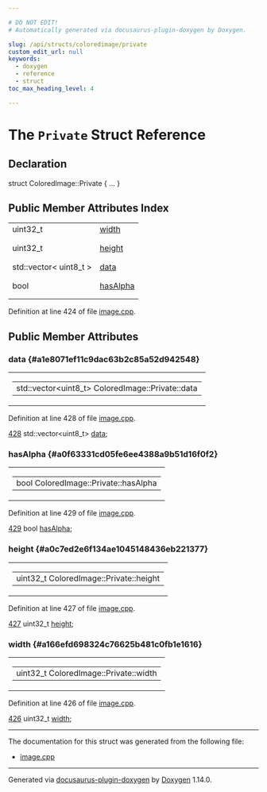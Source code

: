 ```yaml
---

# DO NOT EDIT!
# Automatically generated via docusaurus-plugin-doxygen by Doxygen.

slug: /api/structs/coloredimage/private
custom_edit_url: null
keywords:
  - doxygen
  - reference
  - struct
toc_max_heading_level: 4

---
```


<div class="doxyPage">

# The `Private` Struct Reference



## Declaration

<div class="doxyDeclaration">
struct ColoredImage::Private { ... }
</div>

## Public Member Attributes Index

<table class="doxyMembersIndex">

<tr class="doxyMemberIndexItem">
<td class="doxyMemberIndexItemType" align="left" valign="top">uint32_t</td>
<td class="doxyMemberIndexItemName" align="left" valign="top"><a href="#a166efd698324c76625b481c0fb1e1616">width</a></td>
</tr>
<tr class="doxyMemberIndexDescription">
<td class="doxyMemberIndexDescriptionLeft"></td>
<td class="doxyMemberIndexDescriptionRight">
</td>
</tr>
<tr class="doxyMemberIndexSeparator">
<td class="doxyMemberIndexSeparator" colspan="2"></td>
</tr>

<tr class="doxyMemberIndexItem">
<td class="doxyMemberIndexItemType" align="left" valign="top">uint32_t</td>
<td class="doxyMemberIndexItemName" align="left" valign="top"><a href="#a0c7ed2e6f134ae1045148436eb221377">height</a></td>
</tr>
<tr class="doxyMemberIndexDescription">
<td class="doxyMemberIndexDescriptionLeft"></td>
<td class="doxyMemberIndexDescriptionRight">
</td>
</tr>
<tr class="doxyMemberIndexSeparator">
<td class="doxyMemberIndexSeparator" colspan="2"></td>
</tr>

<tr class="doxyMemberIndexItem">
<td class="doxyMemberIndexItemType" align="left" valign="top">std::vector&lt; uint8_t &gt;</td>
<td class="doxyMemberIndexItemName" align="left" valign="top"><a href="#a1e8071ef11c9dac63b2c85a52d942548">data</a></td>
</tr>
<tr class="doxyMemberIndexDescription">
<td class="doxyMemberIndexDescriptionLeft"></td>
<td class="doxyMemberIndexDescriptionRight">
</td>
</tr>
<tr class="doxyMemberIndexSeparator">
<td class="doxyMemberIndexSeparator" colspan="2"></td>
</tr>

<tr class="doxyMemberIndexItem">
<td class="doxyMemberIndexItemType" align="left" valign="top">bool</td>
<td class="doxyMemberIndexItemName" align="left" valign="top"><a href="#a0f63331cd05fe6ee4388a9b51d16f0f2">hasAlpha</a></td>
</tr>
<tr class="doxyMemberIndexDescription">
<td class="doxyMemberIndexDescriptionLeft"></td>
<td class="doxyMemberIndexDescriptionRight">
</td>
</tr>
<tr class="doxyMemberIndexSeparator">
<td class="doxyMemberIndexSeparator" colspan="2"></td>
</tr>

</table>


Definition at line 424 of file <a href="/web-doxygen/docs/api/files/src/image-cpp">image.cpp</a>.

<div class="doxySectionDef">

## Public Member Attributes

### data {#a1e8071ef11c9dac63b2c85a52d942548}

<div class="doxyMemberItem">
<div class="doxyMemberProto">
<table class="doxyMemberLabels">
<tr class="doxyMemberLabels">
<td class="doxyMemberLabelsLeft">
<table class="doxyMemberName">
<tr>
<td class="doxyMemberName">std::vector&lt;uint8_t&gt; ColoredImage::Private::data</td>
</tr>
</table>
</td>
</tr>
</table>
</div>
<div class="doxyMemberDoc">



Definition at line 428 of file <a href="/web-doxygen/docs/api/files/src/image-cpp">image.cpp</a>.

<div class="doxyProgramListing">

<div class="doxyCodeLine"><span class="doxyLineNumber"><a href="#a1e8071ef11c9dac63b2c85a52d942548">428</a></span><span class="doxyLineContent"><span class="doxyHighlight">  std::vector&lt;uint8_t&gt; <a href="#a1e8071ef11c9dac63b2c85a52d942548">data</a>;</span></span></div>

</div>

</div>
</div>

### hasAlpha {#a0f63331cd05fe6ee4388a9b51d16f0f2}

<div class="doxyMemberItem">
<div class="doxyMemberProto">
<table class="doxyMemberLabels">
<tr class="doxyMemberLabels">
<td class="doxyMemberLabelsLeft">
<table class="doxyMemberName">
<tr>
<td class="doxyMemberName">bool ColoredImage::Private::hasAlpha</td>
</tr>
</table>
</td>
</tr>
</table>
</div>
<div class="doxyMemberDoc">



Definition at line 429 of file <a href="/web-doxygen/docs/api/files/src/image-cpp">image.cpp</a>.

<div class="doxyProgramListing">

<div class="doxyCodeLine"><span class="doxyLineNumber"><a href="#a0f63331cd05fe6ee4388a9b51d16f0f2">429</a></span><span class="doxyLineContent"><span class="doxyHighlight">  </span><span class="doxyHighlightKeywordType">bool</span><span class="doxyHighlight"> <a href="#a0f63331cd05fe6ee4388a9b51d16f0f2">hasAlpha</a>;</span></span></div>

</div>

</div>
</div>

### height {#a0c7ed2e6f134ae1045148436eb221377}

<div class="doxyMemberItem">
<div class="doxyMemberProto">
<table class="doxyMemberLabels">
<tr class="doxyMemberLabels">
<td class="doxyMemberLabelsLeft">
<table class="doxyMemberName">
<tr>
<td class="doxyMemberName">uint32_t ColoredImage::Private::height</td>
</tr>
</table>
</td>
</tr>
</table>
</div>
<div class="doxyMemberDoc">



Definition at line 427 of file <a href="/web-doxygen/docs/api/files/src/image-cpp">image.cpp</a>.

<div class="doxyProgramListing">

<div class="doxyCodeLine"><span class="doxyLineNumber"><a href="#a0c7ed2e6f134ae1045148436eb221377">427</a></span><span class="doxyLineContent"><span class="doxyHighlight">  uint32_t <a href="#a0c7ed2e6f134ae1045148436eb221377">height</a>;</span></span></div>

</div>

</div>
</div>

### width {#a166efd698324c76625b481c0fb1e1616}

<div class="doxyMemberItem">
<div class="doxyMemberProto">
<table class="doxyMemberLabels">
<tr class="doxyMemberLabels">
<td class="doxyMemberLabelsLeft">
<table class="doxyMemberName">
<tr>
<td class="doxyMemberName">uint32_t ColoredImage::Private::width</td>
</tr>
</table>
</td>
</tr>
</table>
</div>
<div class="doxyMemberDoc">



Definition at line 426 of file <a href="/web-doxygen/docs/api/files/src/image-cpp">image.cpp</a>.

<div class="doxyProgramListing">

<div class="doxyCodeLine"><span class="doxyLineNumber"><a href="#a166efd698324c76625b481c0fb1e1616">426</a></span><span class="doxyLineContent"><span class="doxyHighlight">  uint32_t <a href="#a166efd698324c76625b481c0fb1e1616">width</a>;</span></span></div>

</div>

</div>
</div>

</div>

<hr/>

The documentation for this struct was generated from the following file:

<ul>
<li><a href="/web-doxygen/docs/api/files/src/image-cpp">image.cpp</a></li>
</ul>

<hr/>

<p class="doxyGeneratedBy">Generated via <a href="https://github.com/xpack/docusaurus-plugin-doxygen">docusaurus-plugin-doxygen</a> by <a href="https://www.doxygen.nl">Doxygen</a> 1.14.0.</p>

</div>
